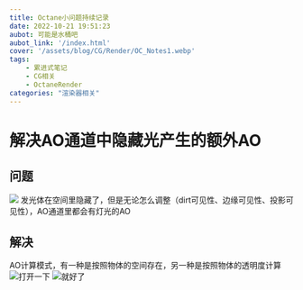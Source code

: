 ```yaml
---
title: Octane小问题持续记录
date: 2022-10-21 19:51:23
aubot: 可能是水桶吧
aubot_link: '/index.html'
cover: '/assets/blog/CG/Render/OC_Notes1.webp'
tags: 
    - 累进式笔记
    - CG相关
    - OctaneRender
categories: "渲染器相关"
---
```

# 解决AO通道中隐藏光产生的额外AO
## 问题
![](/assets/blog/CG/Render/OC_Notes1.webp)
发光体在空间里隐藏了，但是无论怎么调整（dirt可见性、边缘可见性、投影可见性），AO通道里都会有灯光的AO

## 解决
AO计算模式，有一种是按照物体的空间存在，另一种是按照物体的透明度计算
![打开一下](/assets/blog/CG/Render/OC_Notes2.webp)
![就好了](/assets/blog/CG/Render/OC_Notes3.webp)
